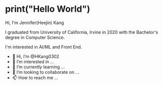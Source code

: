 # print("Hello World")
Hi, I'm Jennifer(Heejin) Kang

I graduated from University of California, Irvine in 2020 with the Bachelor's degree in Computer Science.

I'm interested in AI/ML and Front End.


- 👋 Hi, I’m @HKang0302
- 👀 I’m interested in ...
- 🌱 I’m currently learning ...
- 💞️ I’m looking to collaborate on ...
- 📫 How to reach me ...

<!---
HKang0302/HKang0302 is a ✨ special ✨ repository because its `README.md` (this file) appears on your GitHub profile.
You can click the Preview link to take a look at your changes.
--->
